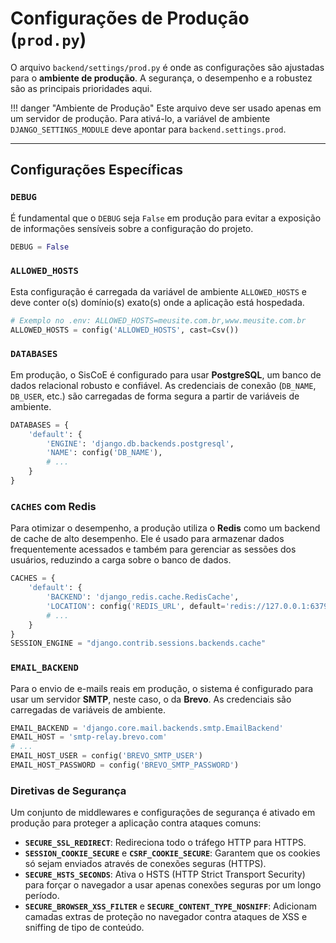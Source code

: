 # Configurações de Produção (`prod.py`)

O arquivo `backend/settings/prod.py` é onde as configurações são ajustadas para o **ambiente de produção**. A segurança, o desempenho e a robustez são as principais prioridades aqui.

!!! danger "Ambiente de Produção"
    Este arquivo deve ser usado apenas em um servidor de produção. Para ativá-lo, a variável de ambiente `DJANGO_SETTINGS_MODULE` deve apontar para `backend.settings.prod`.

---

## Configurações Específicas

### `DEBUG`

É fundamental que o `DEBUG` seja `False` em produção para evitar a exposição de informações sensíveis sobre a configuração do projeto.

```python
DEBUG = False
```

### `ALLOWED_HOSTS`

Esta configuração é carregada da variável de ambiente `ALLOWED_HOSTS` e deve conter o(s) domínio(s) exato(s) onde a aplicação está hospedada.

```python
# Exemplo no .env: ALLOWED_HOSTS=meusite.com.br,www.meusite.com.br
ALLOWED_HOSTS = config('ALLOWED_HOSTS', cast=Csv())
```

### `DATABASES`

Em produção, o SisCoE é configurado para usar **PostgreSQL**, um banco de dados relacional robusto e confiável. As credenciais de conexão (`DB_NAME`, `DB_USER`, etc.) são carregadas de forma segura a partir de variáveis de ambiente.

```python
DATABASES = {
    'default': {
        'ENGINE': 'django.db.backends.postgresql',
        'NAME': config('DB_NAME'),
        # ...
    }
}
```

### `CACHES` com Redis

Para otimizar o desempenho, a produção utiliza o **Redis** como um backend de cache de alto desempenho. Ele é usado para armazenar dados frequentemente acessados e também para gerenciar as sessões dos usuários, reduzindo a carga sobre o banco de dados.

```python
CACHES = {
    'default': {
        'BACKEND': 'django_redis.cache.RedisCache',
        'LOCATION': config('REDIS_URL', default='redis://127.0.0.1:6379/1'),
        # ...
    }
}
SESSION_ENGINE = "django.contrib.sessions.backends.cache"
```

### `EMAIL_BACKEND`

Para o envio de e-mails reais em produção, o sistema é configurado para usar um servidor **SMTP**, neste caso, o da **Brevo**. As credenciais são carregadas de variáveis de ambiente.

```python
EMAIL_BACKEND = 'django.core.mail.backends.smtp.EmailBackend'
EMAIL_HOST = 'smtp-relay.brevo.com'
# ...
EMAIL_HOST_USER = config('BREVO_SMTP_USER')
EMAIL_HOST_PASSWORD = config('BREVO_SMTP_PASSWORD')
```

### Diretivas de Segurança

Um conjunto de middlewares e configurações de segurança é ativado em produção para proteger a aplicação contra ataques comuns:

-   **`SECURE_SSL_REDIRECT`**: Redireciona todo o tráfego HTTP para HTTPS.
-   **`SESSION_COOKIE_SECURE`** e **`CSRF_COOKIE_SECURE`**: Garantem que os cookies só sejam enviados através de conexões seguras (HTTPS).
-   **`SECURE_HSTS_SECONDS`**: Ativa o HSTS (HTTP Strict Transport Security) para forçar o navegador a usar apenas conexões seguras por um longo período.
-   **`SECURE_BROWSER_XSS_FILTER`** e **`SECURE_CONTENT_TYPE_NOSNIFF`**: Adicionam camadas extras de proteção no navegador contra ataques de XSS e sniffing de tipo de conteúdo.
